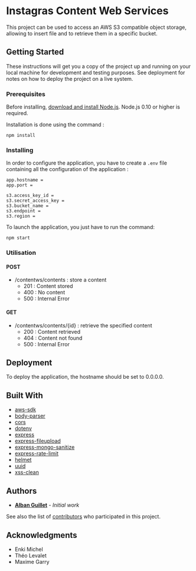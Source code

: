 # Instagras Content Web Services

This project can be used to access an AWS S3 compatible object storage, allowing to insert file and to retrieve them in a specific bucket.

## Getting Started

These instructions will get you a copy of the project up and running on your local machine for development and testing purposes. See deployment for notes on how to deploy the project on a live system.

### Prerequisites

Before installing, [download and install Node.js](https://nodejs.org/en/download/).
Node.js 0.10 or higher is required.

Installation is done using the command :

```
npm install
```

### Installing

In order to configure the application, you have to create a `.env` file containing all the configuration of the application : 
```
app.hostname = 
app.port = 

s3.access_key_id = 
s3.secret_access_key = 
s3.bucket_name = 
s3.endpoint = 
s3.region =
```

To launch the application, you just have to run the command:

```
npm start
```

### Utilisation

#### POST

* /contentws/contents : store a content
  * 201 : Content stored
  * 400 : No content
  * 500 : Internal Error

#### GET

* /contentws/contents/{id} : retrieve the specified content
  * 200 : Content retrieved
  * 404 : Content not found
  * 500 : Internal Error

## Deployment

To deploy the application, the hostname should be set to 0.0.0.0.

## Built With

* [aws-sdk](https://www.npmjs.com/package/aws-sdk)
* [body-parser](https://www.npmjs.com/package/body-parser)
* [cors](https://www.npmjs.com/package/cors)
* [dotenv](https://www.npmjs.com/package/dotenv)
* [express](https://www.npmjs.com/package/express)
* [express-fileupload](https://www.npmjs.com/package/express-fileupload)
* [express-mongo-sanitize](https://www.npmjs.com/package/express-mongo-sanitize)
* [express-rate-limit](https://www.npmjs.com/package/express-rate-limit)
* [helmet](https://www.npmjs.com/package/helmet)
* [uuid](https://www.npmjs.com/package/uuid)
* [xss-clean](https://www.npmjs.com/package/xss-clean)


## Authors

* [**Alban Guillet**](https://github.com/AlbanGuillet) - *Initial work*

See also the list of [contributors](https://github.com/orgs/InstaGras/people) who participated in this project.

## Acknowledgments

* Enki Michel
* Théo Levalet
* Maxime Garry
